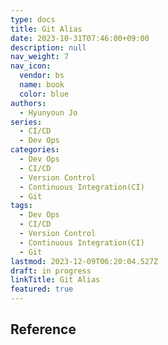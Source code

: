 ```yaml
---
type: docs
title: Git Alias
date: 2023-10-31T07:46:00+09:00
description: null
nav_weight: 7
nav_icon:
  vendor: bs
  name: book
  color: blue
authors:
  - Hyunyoun Jo
series:
  - CI/CD
  - Dev Ops
categories:
  - Dev Ops
  - CI/CD
  - Version Control
  - Continuous Integration(CI)
  - Git
tags:
  - Dev Ops
  - CI/CD
  - Version Control
  - Continuous Integration(CI)
  - Git
lastmod: 2023-12-09T06:20:04.527Z
draft: in progress
linkTitle: Git Alias
featured: true
---
```


## Reference
